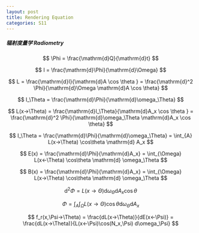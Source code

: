 ```yaml
---
layout: post
title: Rendering Equation
categories: S11
---
```


##### 辐射度量学 Radiometry

$$ \Phi = \frac{\mathrm{d}Q}{\mathrm{d}t} $$

$$ I = \frac{\mathrm{d}\Phi}{\mathrm{d}\Omega} $$

$$ L = \frac{\mathrm{d}I}{\mathrm{d}A \cos \theta } = \frac{\mathrm{d}^2 \Phi}{\mathrm{d}\Omega \mathrm{d}A \cos \theta} $$

$$ I_\Theta = \frac{\mathrm{d}\Phi}{\mathrm{d}\omega_\Theta} $$

$$ L(x→\Theta) = \frac{\mathrm{d}I_\Theta}{\mathrm{d}A_x \cos \theta } = \frac{\mathrm{d}^2 \Phi}{\mathrm{d}\omega_\Theta \mathrm{d}A_x \cos \theta} $$

$$ I_\Theta = \frac{\mathrm{d}\Phi}{\mathrm{d}\omega_\Theta} = \int_{A} L(x→\Theta) \cos\theta \mathrm{d} A_x $$

$$  E(x) = \frac{\mathrm{d}\Phi}{\mathrm{d}A_x} = \int_{\Omega} L(x←\Theta) \cos\theta \mathrm{d} \omega_\Theta $$

$$  B(x) = \frac{\mathrm{d}\Phi}{\mathrm{d}A_x} = \int_{\Omega} L(x→\Theta) \cos\theta \mathrm{d} \omega_\Theta $$

$$ \mathrm{d}^2 \Phi = L(x→\Theta) \mathrm{d} \omega_\Theta \mathrm{d}A_x \cos\theta $$

$$ \Phi = \int_{A} \int_{\Omega} L(x→\Theta) \cos\theta \mathrm{d} \omega_\Theta \mathrm{d}A_x $$

$$ f_r(x,\Psi→\Theta) = \frac{dL(x→\Theta)}{dE(x←\Psi)} = \frac{dL(x→\Theta)}{L(x←\Psi)\cos(N_x,\Psi) d\omega_\Psi} $$